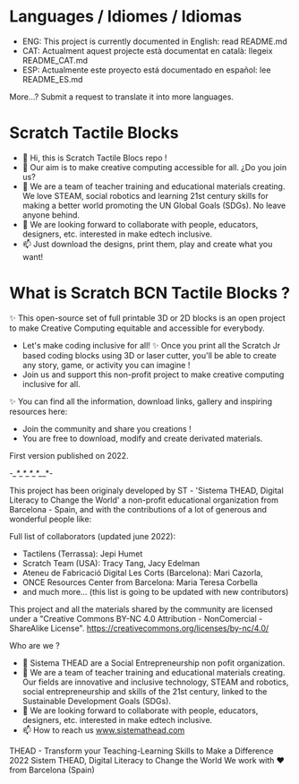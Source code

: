 # Languages / Idiomes / Idiomas
 - ENG: This project is currently documented in English: read README.md
 - CAT: Actualment aquest projecte està documentat en català: llegeix README_CAT.md
 - ESP: Actualmente este proyecto está documentado en español: lee README_ES.md

More...? Submit a request to translate it into more languages.

# Scratch Tactile Blocks 
- 👋 Hi, this is Scratch Tactile Blocs repo !
- 👀 Our aim is to make creative computing accessible for all. ¿Do you join us?
- 🌱 We are a team of teacher training and educational materials creating. We love STEAM, social robotics and learning 21st century skills for making a better world promoting the UN Global Goals (SDGs). No leave anyone behind.
- 💞️ We are looking forward to collaborate with people, educators, designers, etc. interested in make edtech inclusive.
- 📫 Just download the designs, print them, play and create what you want!

# What is Scratch BCN Tactile Blocks ?
✨ This open-source set of full printable 3D or 2D blocks is an open project to make Creative Computing equitable and accessible for everybody.
- Let's make coding inclusive for all!
✨ Once you print all the Scratch Jr based coding blocks using 3D or laser cutter, you'll be able to create any story, game, or activity you can imagine ! 
- Join us and support this non-profit project to make creative computing inclusive for all. 

✨ You can find all the information, download links, gallery and inspiring resources here:  
* Join the community and share you creations !
* You are free to download, modify and create derivated materials.

First version published on 2022.



-*_*_*_*_*_*_*_*_*_*_*_*_*_*_*-

This project has been originaly developed by ST - 'Sistema THEAD, Digital Literacy to Change the World' a non-profit educational organization from Barcelona - Spain, and with the contributions of a lot of generous and wonderful people like:

Full list of collaborators (updated june 2022):
- Tactilens (Terrassa): Jepi Humet
- Scratch Team (USA): Tracy Tang, Jacy Edelman
- Ateneu de Fabricació Digital Les Corts (Barcelona): Mari Cazorla, 
- ONCE Resources Center from Barcelona: Maria Teresa Corbella
- and much more...
(this list is going to be updated with new contributors)

This project and all the materials shared by the community are licensed under a "Creative Commons BY-NC 4.0 Attribution - NonComercial - ShareAlike License". 
https://creativecommons.org/licenses/by-nc/4.0/


Who are we ?
- 👀 Sistema THEAD are a Social Entrepreneurship non pofit organization. 
- 🌱 We are a team of teacher training and educational materials creating. Our fields are innovative and inclusive technology, STEAM and robotics, social entrepreneurship and skills of the 21st century, linked to the Sustainable Development Goals (SDGs).
- 💞️ We are looking forward to collaborate with people, educators, designers, etc. interested in make edtech inclusive.
- 📫 How to reach us www.sistemathead.com

THEAD - Transform your Teaching-Learning Skills to Make a Difference
2022 Sistem THEAD, Digital Literacy to Change the World
We work with ❤ from Barcelona (Spain)
